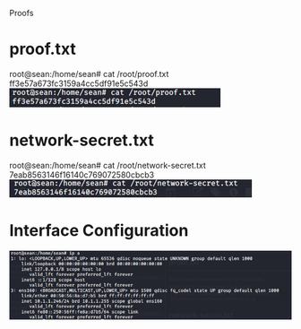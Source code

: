Proofs

# proof.txt
root@sean:/home/sean# cat /root/proof.txt
ff3e57a673fc3159a4cc5df91e5c543d
![fc73225af0f135da9026d7abbcbb5fe0.png](../../_resources/1d58d05b67ba404cb3eeee043f0b9afa.png)

# network-secret.txt
root@sean:/home/sean# cat /root/network-secret.txt 
7eab8563146f16140c769072580cbcb3
![d13fa3b262c8562b778e073425883543.png](../../_resources/5e9a3cfdf0e04bc0abfbf46c9d82885c.png)

# Interface Configuration
![300f37c3216f6f1e994efb47f1a7be62.png](../../_resources/0b3e3e9ebeeb4ed9a0ed1486cb96546c.png)

